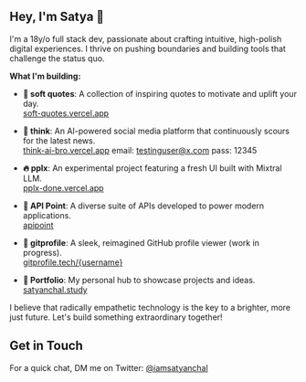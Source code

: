 ## Hey, I'm Satya 👋

I'm a 18y/o full stack dev, passionate about crafting intuitive, high-polish digital experiences. I thrive on pushing boundaries and building tools that challenge the status quo.

**What I'm building:**
- **🌼 soft quotes**: A collection of inspiring quotes to motivate and uplift your day.  
  [soft-quotes.vercel.app](https://soft-quotes.vercel.app)

- **🤖 think**: An AI-powered social media platform that continuously scours for the latest news.  
  [think-ai-bro.vercel.app](https://think-ai-bro.vercel.app)
  email: testinguser@x.com
  pass: 12345

- **🔥 pplx**: An experimental project featuring a fresh UI built with Mixtral LLM.  
  [pplx-done.vercel.app](https://pplx-done.vercel.app)

- **🔗 API Point**: A diverse suite of APIs developed to power modern applications.  
  [apipoint](https://api-point.vercel.app)

- **🥤 gitprofile**: A sleek, reimagined GitHub profile viewer (work in progress).  
  [gitprofile.tech/{username}](https://gitprofile.tech/username)

- **🚀 Portfolio**: My personal hub to showcase projects and ideas.  
  [satyanchal.study](https://satyanchal.study)

I believe that radically empathetic technology is the key to a brighter, more just future. Let's build something extraordinary together!

## Get in Touch

For a quick chat, DM me on Twitter: [@iamsatyanchal](https://twitter.com/direct_messages/create/iamsatyanchal)
